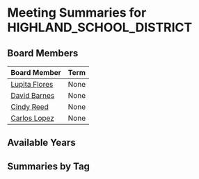 # Meeting Summaries for HIGHLAND_SCHOOL_DISTRICT

## Board Members

| Board Member       | Term           |
|--------------------|----------------|
| [Lupita Flores](board_member_346.md) | None |
| [David Barnes](board_member_347.md) | None |
| [Cindy Reed](board_member_348.md) | None |
| [Carlos Lopez](board_member_349.md) | None |

## Available Years

## Summaries by Tag
